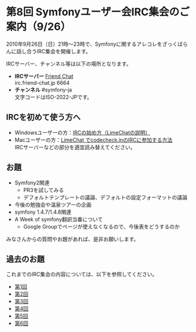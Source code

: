 第8回 Symfonyユーザー会IRC集会のご案内（9/26）
==============================================

2010年9月26日（日）21時～23時で、Symfonyに関するアレコレをざっくばらんに話し合うIRC集会を開催します。

IRCサーバー、チャンネル等は以下の場所となります。

  - **IRCサーバー** [Friend Chat](http://www.friend.td.nu/)<br />
    irc.friend-chat.jp 6664
  - **チャンネル**  #symfony-ja<br />
    文字コードはISO-2022-JPです。



IRCを初めて使う方へ
-------------------

  - Windowsユーザーの方：[IRCの始め方（LimeChatの説明）](http://www.friend.td.nu/limechat2/index.html)
  - Macユーザーの方：[LimeChat でcodecheck.inのIRCに参加する方法](http://blog.cgfm.jp/garyu/archives/942)<br />
    IRCサーバーなどの部分を適宜読み替えてください。



お題
----

  - Symfony2関連
    - PR3を試してみる
    - デフォルトテンプレートの議論、デフォルトの設定フォーマットの議論
  - 今後の勉強会や温泉ツアーの企画
  - symfony 1.4.7/1.4.8関連
  - A Week of symfony翻訳当番について
    - Google Groupでページが使えなくなるので、今後表をどうするのか


みなさんからの質問やお題があれば、是非お願いします。



過去のお題
----------

これまでのIRC集会の内容については、以下を参照してください。

  - [第1回](../blog/20100606-IRC-01)
  - [第2回](../blog/20100620-irc-02)
  - [第3回](../blog/20100704-irc-03)
  - [第4回](../blog/20100718-irc-04)
  - [第5回](../blog/20100809-irc-05)
  - [第6回](../blog/20100822-irc-06)

